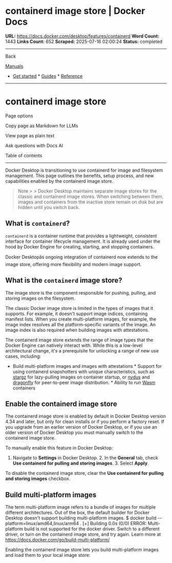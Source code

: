 # containerd image store | Docker Docs

**URL:** https://docs.docker.com/desktop/features/containerd
**Word Count:** 1443
**Links Count:** 652
**Scraped:** 2025-07-16 02:00:24
**Status:** completed

---

Back

[Manuals](https://docs.docker.com/manuals/)

  * [Get started](https://docs.docker.com/get-started/)   * [Guides](https://docs.docker.com/guides/)   * [Reference](https://docs.docker.com/reference/)

* * *

# containerd image store

Page options

Copy page as Markdown for LLMs

View page as plain text

Ask questions with Docs AI

Table of contents

* * *

Docker Desktop is transitioning to use containerd for image and filesystem management. This page outlines the benefits, setup process, and new capabilities enabled by the containerd image store.

> Note >  > Docker Desktop maintains separate image stores for the classic and containerd image stores. When switching between them, images and containers from the inactive store remain on disk but are hidden until you switch back.

## What is `containerd`?

`containerd` is a container runtime that provides a lightweight, consistent interface for container lifecycle management. It is already used under the hood by Docker Engine for creating, starting, and stopping containers.

Docker Desktopâs ongoing integration of containerd now extends to the image store, offering more flexibility and modern image support.

## What is the `containerd` image store?

The image store is the component responsible for pushing, pulling, and storing images on the filesystem.

The classic Docker image store is limited in the types of images that it supports. For example, it doesn't support image indices, containing manifest lists. When you create multi-platform images, for example, the image index resolves all the platform-specific variants of the image. An image index is also required when building images with attestations.

The containerd image store extends the range of image types that the Docker Engine can natively interact with. While this is a low-level architectural change, it's a prerequisite for unlocking a range of new use cases, including:

  * Build multi-platform images and images with attestations   * Support for using containerd snapshotters with unique characteristics, such as [stargz](https://github.com/containerd/stargz-snapshotter) for lazy-pulling images on container startup, or [nydus](https://github.com/containerd/nydus-snapshotter) and [dragonfly](https://github.com/dragonflyoss/image-service) for peer-to-peer image distribution.   * Ability to run [Wasm](https://docs.docker.com/desktop/features/wasm/) containers

## Enable the containerd image store

The containerd image store is enabled by default in Docker Desktop version 4.34 and later, but only for clean installs or if you perform a factory reset. If you upgrade from an earlier version of Docker Desktop, or if you use an older version of Docker Desktop you must manually switch to the containerd image store.

To manually enable this feature in Docker Desktop:

  1. Navigate to **Settings** in Docker Desktop.   2. In the **General** tab, check **Use containerd for pulling and storing images**.   3. Select **Apply**.

To disable the containerd image store, clear the **Use containerd for pulling and storing images** checkbox.

## Build multi-platform images

The term multi-platform image refers to a bundle of images for multiple different architectures. Out of the box, the default builder for Docker Desktop doesn't support building multi-platform images.               $ docker build --platform=linux/amd64,linux/arm64 .     [+] Building 0.0s (0/0)     ERROR: Multi-platform build is not supported for the docker driver.     Switch to a different driver, or turn on the containerd image store, and try again.     Learn more at https://docs.docker.com/go/build-multi-platform/     

Enabling the containerd image store lets you build multi-platform images and load them to your local image store: